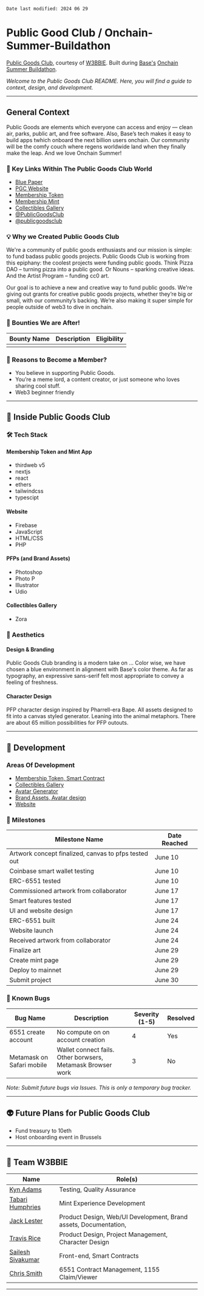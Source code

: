 `Date last modified: 2024 06 29`

# Public Good Club / Onchain-Summer-Buildathon

[Public Goods Club](https://publicgoods.club), courtesy of [W3BBIE](https://w3bbie.xyz). Built during [Base's](https://www.base.org/) [Onchain Summer Buildathon](https://www.base.org/onchainsummer?utm_source=dotorg&utm_campaign=onchainsummer).

_Welcome to the Public Goods Club README. Here, you will find a guide to context, design, and development._

---

## General Context

Public Goods are elements which everyone can access and enjoy — clean air, parks, public art, and free software. Also, Base’s tech makes it easy to build apps twhich onboard the next billion users onchain. Our community will be the comfy couch where regens worldwide land when they finally make the leap. And we love Onchain Summer!

### 🔗 Key Links Within The Public Goods Club World

- [Blue Paper](https://mirror.xyz/bigtrav.eth/_GeVdMm8DSEIS36EwbqlGCljoddrVgvK69kq62uRCHc)
- [PGC Website](https://publicgoods.club/)
- [Membership Token](https://pg-club.netlify.app/)
- [Membership Mint](https://pgc-members.xyz/)
- [Collectibles Gallery](https://zora.co/collect/base:0xa6735cb18ea3e233c535dacd7276d64db02fd9e3)
- [@PublicGoodsClub](https://twitter.com/PublicGoodsClub)
- [@publicgoodsclub](https://www.instagram.com/publicgoodsclub)

### 💡 Why we Created Public Goods Club

We're a community of public goods enthusiasts and our mission is simple: to fund badass public goods projects. Public Goods Club is working from this epiphany: the coolest projects were funding public goods. Think Pizza DAO – turning pizza into a public good. Or Nouns – sparking creative ideas. And the Artist Program – funding cc0 art.

Our goal is to achieve a new and creative way to fund public goods. We're giving out grants for creative public goods projects, whether they’re big or small, with our community’s backing. We’re also making it super simple for people outside of web3 to dive in onchain.

### 🤠 Bounties We are After!

| Bounty Name   | Description   | Eligibility   |
| ------------- | ------------- | ------------- |
| <bounty-name> | <description> | <eligibility> |

### 🤔 Reasons to Become a Member?

- You believe in supporting Public Goods.
- You’re a meme lord, a content creator, or just someone who loves sharing cool stuff.
- Web3 beginner friendly

---

## 👘 Inside Public Goods Club

### 🛠 Tech Stack

#### Membership Token and Mint App
- thirdweb v5
- nextjs
- react
- ethers
- tailwindcss
- typescipt

#### Website
- Firebase
- JavaScript
- HTML/CSS
- PHP

#### PFPs (and Brand Assets)
- Photoshop
- Photo P
- Illustrator
- Udio

#### Collectibles Gallery
- Zora

### 🎨 Aesthetics

#### Design & Branding

Public Goods Club branding is a modern take on <baby milo generator>...  Color wise, we have chosen a blue environment in alignment with Base's color theme. As far as typography, an expressive sans-serif felt most appropriate to convey a feeling of freshness. 

#### Character Design
PFP character design inspired by Pharrell-era Bape. All assets designed to fit into a canvas styled generator. Leaning into the animal metaphors. There are about 65 million possibilities for PFP outouts.

---

## 🚧 Development

### Areas Of Development

- [Membership Token, Smart Contract](https://github.com/W3bbieLabs/thirdweb-6551-smart-wallet)
- [Collectibles Gallery](link-to-zora)
- [Avatar Generator](https://github.com/barigyasi/avatar)
- [Brand Assets, Avatar design](https://github.com/W3bbieLabs/ONCHAIN_SUMMER_PGCDGD)
- [Website](https://github.com/W3bbieLabs/ONCHAIN_SUMMER_PGCDGD/tree/main/public_html)

### 🏁 Milestones

| Milestone Name                                       | Date Reached                   |
| ---------------------------------------------------- | ------------------------------ | 
| Artwork concept finalized, canvas to pfps tested out | June 10                        |
| Coinbase smart wallet testing                        | June 10                        |  
| ERC-6551 tested                                      | June 10                        | 
| Commissioned artwork from collaborator               | June 17                        | 
| Smart features tested                                | June 17                        | 
| UI and website design                                | June 17                        | 
| ERC-6551 built                                       | June 24                        |
| Website launch                                       | June 24                        |
| Received artwork from collaborator                   | June 24                        |
| Finalize art                                         | June 29                        |
| Create mint page                                     | June 29                        |
| Deploy to mainnet                                    | June 29                        |
| Submit project                                       | June 30                        |

### 🐞 Known Bugs

| Bug Name                  | Description                                                 | Severity (1-5)   | Resolved      |
| ------------------------- | ----------------------------------------------------------- | ---------------- | ------------- |
| 6551 create account       | No compute on on account creation                           | 4                | Yes           |
| Metamask on Safari mobile | Wallet connect fails. Other borwsers, Metamask Browser work | 3                | No            |

_Note: Submit future bugs via Issues. This is only a temporary bug tracker._

---

## 👽 Future Plans for Public Goods Club

- Fund treasury to 10eth
- Host onboarding event in Brussels

---

## 🦾 Team W3BBIE

| Name                                                                         | Role(s)                                     |
| ---------------------------------------------------------------------------- | ------------------------------------------- |
| [Kyn Adams](https://twitter.com/Tek_Gawd)                                    | Testing, Quality Assurance                             |
| [Tabari Humphries](https://www.instagram.com/gyasi.eth/)                     | Mint Experience Development      |
| [Jack Lester](https://www.jack-jackjack.com)                                 | Product Design, Web/UI Development, Brand assets, Documentation,     |
| [Travis Rice](https://www.linkedin.com/in/travislrice/)                      | Product Design, Project Management, Character Design           |
| [Sailesh Sivakumar](https://www.linkedin.com/in/sailesh-sivakumar-453061141) | Front-end, Smart Contracts                |
| [Chris Smith](https://twitter.com/_dev_og)                                   | 6551 Contract Management, 1155 Claim/Viewer |

---
